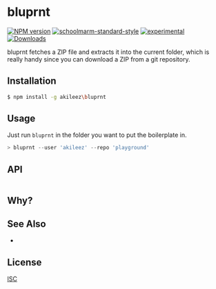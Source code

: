 # bluprnt
[![NPM version][npm-image]][npm-url]
[![schoolmarm-standard-style][marm-image]][marm-url]
[![experimental][stability-image]][stability-url]
[![Downloads][downloads-image]][downloads-url]

 bluprnt fetches a ZIP file and extracts it into the current folder, which is really handy since you can download a ZIP from a git repository.

## Installation
```bash
$ npm install -g akileez\bluprnt
```

## Usage
Just run `bluprnt` in the folder you want to put the boilerplate in.

```js
> bluprnt --user 'akileez' --repo 'playground'
```

## API
```js

```

## Why?


## See Also
-

## License
[ISC](https://github.com/akileez/bluprnt/blob/master/LICENSE)

[npm-image]: https://img.shields.io/npm/v/bluprnt.svg?style=flat-square
[npm-url]: https://npmjs.org/package/bluprnt
[marm-image]: https://img.shields.io/badge/code%20style-marm-brightgreen.svg?style=flat-square
[marm-url]: https://github.com/akileez/eslint-config-marm
[stability-image]: https://img.shields.io/badge/stability-experimental-orange.svg?style=flat-square
[stability-url]: https://github.com/akileez/bluprnt
[downloads-image]: http://img.shields.io/npm/dm/bluprnt.svg?style=flat-square
[downloads-url]: https://npmjs.org/package/bluprnt
